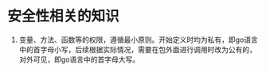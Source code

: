 # 安全性相关的知识
1. 变量、方法、函数等的权限，遵循最小原则。开始定义时均为私有，即go语言中的首字母小写，后续根据实际情况，需要在包外面进行调用时改为公有的，对外可见，即go语言中的首字母大写。